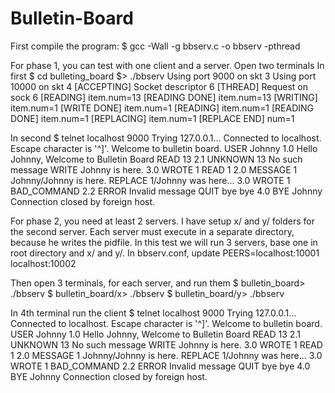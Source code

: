 # Bulletin-Board

First compile the program:
$ gcc -Wall -g bbserv.c -o bbserv -pthread

For phase 1, you can test with one client and a server. Open two terminals
In first
$ cd bulleting_board
$> ./bbserv
Using port 9000 on skt 3
Using port 10000 on skt 4
[ACCEPTING] Socket descriptor 6
[THREAD] Request on sock 6
[READING] item.num=13
[READING DONE] item.num=13
[WRITING] item.num=1
[WRITE DONE] item.num=1
[READING] item.num=1
[READING DONE] item.num=1
[REPLACING] item.num=1
[REPLACE END] num=1

In second
$ telnet localhost 9000
Trying 127.0.0.1...
Connected to localhost.
Escape character is '^]'.
Welcome to bulletin board.
USER Johnny
1.0 Hello Johnny, Welcome to Bulletin Board
READ 13
2.1 UNKNOWN 13 No such message
WRITE Johnny is here.
3.0 WROTE 1
READ 1
2.0 MESSAGE 1 Johnny/Johnny is here.
REPLACE 1/Johnny was here...
3.0 WROTE 1
BAD_COMMAND
2.2 ERROR Invalid message
QUIT bye bye
4.0 BYE Johnny
Connection closed by foreign host.

For phase 2, you need at least 2 servers. I have setup x/ and y/ folders for the second server.
Each server must execute in a separate directory, because he writes the pidfile.
In this test we will run 3 servers, base one in root directory and x/ and y/.
In bbserv.conf, update PEERS=localhost:10001 localhost:10002

Then open 3 terminals, for each server, and run them
$ bulletin_board> ./bbserv
$ bulletin_board/x> ./bbserv
$ bulletin_board/y> ./bbserv

In 4th terminal run the client
$ telnet localhost 9000
Trying 127.0.0.1...
Connected to localhost.
Escape character is '^]'.
Welcome to bulletin board.
USER Johnny
1.0 Hello Johnny, Welcome to Bulletin Board
READ 13
2.1 UNKNOWN 13 No such message
WRITE Johnny is here.
3.0 WROTE 1
READ 1
2.0 MESSAGE 1 Johnny/Johnny is here.
REPLACE 1/Johnny was here...
3.0 WROTE 1
BAD_COMMAND
2.2 ERROR Invalid message
QUIT bye bye
4.0 BYE Johnny
Connection closed by foreign host.
